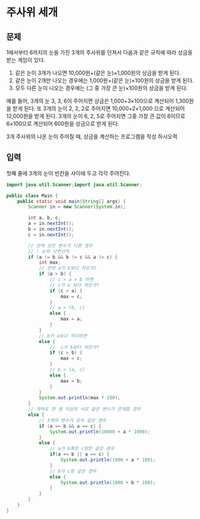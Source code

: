 # 주사위 세개

## 문제 

1에서부터 6까지의 눈을 가진 3개의 주사위를 던져서 다음과 같은 규칙에 따라 상금을 받는 게임이 있다.

1. 같은 눈이 3개가 나오면 10,000원+(같은 눈)×1,000원의 상금을 받게 된다.
2. 같은 눈이 2개만 나오는 경우에는 1,000원+(같은 눈)×100원의 상금을 받게 된다.
3. 모두 다른 눈이 나오는 경우에는 (그 중 가장 큰 눈)×100원의 상금을 받게 된다.

예를 들어, 3개의 눈 3, 3, 6이 주어지면 상금은 1,000+3×100으로 계산되어 1,300원을 받게 된다. 또 3개의 눈이 2, 2, 2로 주어지면 10,000+2×1,000 으로 계산되어 12,000원을 받게 된다. 3개의 눈이 6, 2, 5로 주어지면 그중 가장 큰 값이 6이므로 6×100으로 계산되어 600원을 상금으로 받게 된다.

3개 주사위의 나온 눈이 주어질 때, 상금을 계산하는 프로그램을 작성 하시오력

## 입력
첫째 줄에 3개의 눈이 빈칸을 사이에 두고 각각 주어진다.

```java
import java.util.Scanner;import java.util.Scanner;

public class Main {
    public static void main(String[] args) {
        Scanner in = new Scanner(System.in);

        int a, b, c;
        a = in.nextInt();
        b = in.nextInt();
        c = in.nextInt();

        // 만약 모든 변수가 다른 경우
        // ! 논리 낫연산자
        if (a != b && b != c && a != c) {
            int max;
            // 만약 a가 b보다 작은가?
            if (a > b) {
                // c > a > b 라면
                // c가 a 보다 작은가?
                if (c > a) {
                    max = c;
                }
                // a > (b, c)
                else {
                    max = a;
                }
            }
            // b가 a보다 작더라면
            else {
                //  c가 b보다 작은가?
                if (c > b) {
                    max = c;
                }
                // b > (a, c)
                else {
                    max = b;
                }
            }
            System.out.println(max * 100);
        }
        // 적어도 한 쌍 이상의 서로 같은 변수가 존재할 경우
        else {
            // 3개의 변수가 모두 같은 경우
            if (a == b && a == c) {
                System.out.println(10000 + a * 1000);
            }
            else {
                // a가 b혹은 c랑만 같은 경우
                if(a == b || a == c) {
                    System.out.println(1000 + a * 100);
                }
                // b가 c랑 같은 경우
                else {
                    System.out.println(1000 + b * 100);
                }
            }
        }
    }
}

```